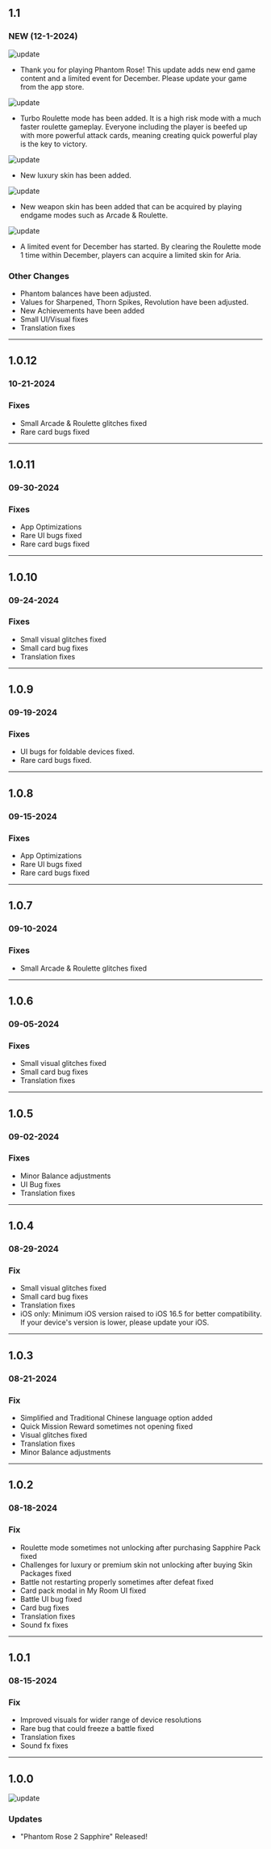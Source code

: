 ## 1.1

### NEW (12-1-2024)

![update](https://i.imgur.com/eq5TNrE.jpeg)

- Thank you for playing Phantom Rose! This update adds new end game content and a limited event for December. Please update your game from the app store.
  &nbsp;&nbsp;
  &nbsp;&nbsp;

![update](https://clan.fastly.steamstatic.com/images//43653707/7d2594cdf07160d95b26801b9f757e6c4c01c538.jpg)

- Turbo Roulette mode has been added. It is a high risk mode with a much faster roulette gameplay. Everyone including the player is beefed up with more powerful attack cards, meaning creating quick powerful play is the key to victory.
  &nbsp;&nbsp;
  &nbsp;&nbsp;

![update](https://clan.fastly.steamstatic.com/images//43653707/749c053ca7537b2fda32f6cc9bb3d512aefa59c4.jpg)

- New luxury skin has been added.
  &nbsp;&nbsp;
  &nbsp;&nbsp;

![update](https://clan.fastly.steamstatic.com/images//43653707/f8534df0bf5d1ba28e1d3294bf9ba9f1cc2c2fed.jpg)

- New weapon skin has been added that can be acquired by playing endgame modes such as Arcade & Roulette.
  &nbsp;&nbsp;
  &nbsp;&nbsp;

![update](https://clan.fastly.steamstatic.com/images//43653707/bb193aad7ddcd9a07958fe6ec1fe95a2b8a53622.jpg)

- A limited event for December has started. By clearing the Roulette mode 1 time within December, players can acquire a limited skin for Aria.
  &nbsp;&nbsp;
  &nbsp;&nbsp;

### Other Changes

- Phantom balances have been adjusted.
- Values for Sharpened, Thorn Spikes, Revolution have been adjusted.
- New Achievements have been added
- Small UI/Visual fixes
- Translation fixes

---

## 1.0.12

### 10-21-2024

### Fixes

- Small Arcade & Roulette glitches fixed
- Rare card bugs fixed

---

## 1.0.11

### 09-30-2024

### Fixes

- App Optimizations
- Rare UI bugs fixed
- Rare card bugs fixed

---

## 1.0.10

### 09-24-2024

### Fixes

- Small visual glitches fixed
- Small card bug fixes
- Translation fixes

---

## 1.0.9

### 09-19-2024

### Fixes

- UI bugs for foldable devices fixed.
- Rare card bugs fixed.

---

## 1.0.8

### 09-15-2024

### Fixes

- App Optimizations
- Rare UI bugs fixed
- Rare card bugs fixed

---

## 1.0.7

### 09-10-2024

### Fixes

- Small Arcade & Roulette glitches fixed

---

## 1.0.6

### 09-05-2024

### Fixes

- Small visual glitches fixed
- Small card bug fixes
- Translation fixes

---

## 1.0.5

### 09-02-2024

### Fixes

- Minor Balance adjustments
- UI Bug fixes
- Translation fixes

---

## 1.0.4

### 08-29-2024

### Fix

- Small visual glitches fixed
- Small card bug fixes
- Translation fixes
- iOS only: Minimum iOS version raised to iOS 16.5 for better compatibility. If your device's version is lower, please update your iOS.

---

## 1.0.3

### 08-21-2024

### Fix

- Simplified and Traditional Chinese language option added
- Quick Mission Reward sometimes not opening fixed
- Visual glitches fixed
- Translation fixes
- Minor Balance adjustments

---

## 1.0.2

### 08-18-2024

### Fix

- Roulette mode sometimes not unlocking after purchasing Sapphire Pack fixed
- Challenges for luxury or premium skin not unlocking after buying Skin Packages fixed
- Battle not restarting properly sometimes after defeat fixed
- Card pack modal in My Room UI fixed
- Battle UI bug fixed
- Card bug fixes
- Translation fixes
- Sound fx fixes

---

## 1.0.1

### 08-15-2024

### Fix

- Improved visuals for wider range of device resolutions
- Rare bug that could freeze a battle fixed
- Translation fixes
- Sound fx fixes

---

## 1.0.0

![update](https://i.imgur.com/UhIC61R.jpeg)

### Updates

- "Phantom Rose 2 Sapphire" Released!
